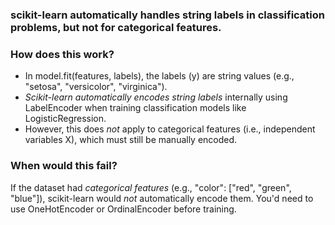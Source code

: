 ### scikit-learn automatically handles string labels in classification problems, but not for categorical features.

### How does this work?
- In model.fit(features, labels), the labels (y) are string values (e.g., "setosa", "versicolor", "virginica").
- *Scikit-learn automatically encodes string labels* internally using LabelEncoder when training classification models like LogisticRegression.  
- However, this does *not* apply to categorical features (i.e., independent variables X), which must still be manually encoded.

### When would this fail?
If the dataset had *categorical features* (e.g., "color": ["red", "green", "blue"]), scikit-learn would *not* automatically encode them. You'd need to use OneHotEncoder or OrdinalEncoder before training.
